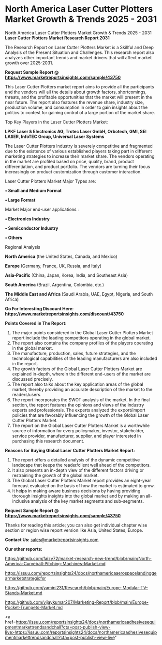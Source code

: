 # North America Laser Cutter Plotters Market Growth & Trends 2025 - 2031
North America Laser Cutter Plotters Market Growth & Trends 2025 - 2031
<strong>Laser Cutter Plotters Market Research Report 2031</strong>

The Research Report on Laser Cutter Plotters Market is a Skillful and Deep Analysis of the Present Situation and Challenges. This research report also analyzes other important trends and market drivers that will affect market growth over 2025-2031.

<strong>Request Sample Report @ <a href=https://www.marketreportsinsights.com/sample/43750>https://www.marketreportsinsights.com/sample/43750</a></strong>

This Laser Cutter Plotters market report aims to provide all the participants and the vendors will all the details about growth factors, shortcomings, threats, and the profitable opportunities that the market will present in the near future. The report also features the revenue share, industry size, production volume, and consumption in order to gain insights about the politics to contest for gaining control of a large portion of the market share.

Top Key Players in the Laser Cutter Plotters Market:

<strong>LPKF Laser & Electronics AG, Trotec Laser GmbH, Orbotech, GMI, SEI LASER, InfoTEC Group, Universal Laser Systems</strong>

The Laser Cutter Plotters Industry is severely competitive and fragmented due to the existence of various established players taking part in different marketing strategies to increase their market share. The vendors operating in the market are profiled based on price, quality, brand, product differentiation, and product portfolio. The vendors are turning their focus increasingly on product customization through customer interaction.

Laser Cutter Plotters Market Major Types are:

<strong>•  Small and Medium Format

•  Large Format</strong>

Market Major end-user applications :

<strong>•  Electronics Industry

•  Semiconductor Industry

•  Others</strong>

Regional Analysis

</u><strong><b>North America</b></strong> (the United States, Canada, and Mexico)

<strong><b>Europe </b></strong>(Germany, France, UK, Russia, and Italy)

<strong><b>Asia-Pacific</b></strong> (China, Japan, Korea, India, and Southeast Asia)

<strong><b>South America</b></strong> (Brazil, Argentina, Colombia, etc.)

<strong><b>The Middle East and Africa</b></strong> (Saudi Arabia, UAE, Egypt, Nigeria, and South Africa)

<strong>Go For Interesting Discount Here: <a href=https://www.marketreportsinsights.com/discount/43750>https://www.marketreportsinsights.com/discount/43750</a></strong>

<strong>Points Covered in The Report:</strong>
<ol>
  <li>The major points considered in the Global Laser Cutter Plotters Market report include the leading competitors operating in the global market.</li>
  <li>The report also contains the company profiles of the players operating in the global market.</li>
  <li>The manufacture, production, sales, future strategies, and the technological capabilities of the leading manufacturers are also included in the report.</li>
  <li>The growth factors of the Global Laser Cutter Plotters Market are explained in-depth, wherein the different end-users of the market are discussed precisely.</li>
  <li>The report also talks about the key application areas of the global market, thereby providing an accurate description of the market to the readers/users.</li>
  <li>The report incorporates the SWOT analysis of the market. In the final section, the report features the opinions and views of the industry experts and professionals. The experts analyzed the export/import policies that are favorably influencing the growth of the Global Laser Cutter Plotters Market.</li>
  <li>The report on the Global Laser Cutter Plotters Market is a worthwhile source of information for every policymaker, investor, stakeholder, service provider, manufacturer, supplier, and player interested in purchasing this research document.</li>
</ol>
<strong>Reasons for Buying Global Laser Cutter Plotters Market Report:</strong>

<ol>
  <li>The report offers a detailed analysis of the dynamic competitive landscape that keeps the reader/client well ahead of the competitors.</li>
  <li>It also presents an in-depth view of the different factors driving or restraining the growth of the global market.</li>
  <li>The Global Laser Cutter Plotters Market report provides an eight-year forecast evaluated on the basis of how the market is estimated to grow.</li>
  <li>It helps in making aware business decisions by having providing thorough insights insights into the global market and by making an all-inclusive analysis of the key market segments and sub-segments.</li>
</ol>
<strong>Request Sample Report @ <a href=https://www.marketreportsinsights.com/sample/43750>https://www.marketreportsinsights.com/sample/43750</a></strong>


Thanks for reading this article; you can also get individual chapter wise section or region wise report version like Asia, United States, Europe.

<strong>Contact Us:</strong>
sales@marketreportsinsights.com

<strong>Our other reports:</strong>

<a href=https://github.com/faizy72/market-research-new-trend/blob/main/North-America-Curveball-Pitching-Machines-Market.md>https://github.com/faizy72/market-research-new-trend/blob/main/North-America-Curveball-Pitching-Machines-Market.md</a>

<a href=https://issuu.com/reportsinsights24/docs/northamericaaerospacelandinggearmarketstrategicfor>https://issuu.com/reportsinsights24/docs/northamericaaerospacelandinggearmarketstrategicfor</a>

<a href=https://github.com/yamini231/Research/blob/main/Europe-Modular-TV-Stands-Market.md>https://github.com/yamini231/Research/blob/main/Europe-Modular-TV-Stands-Market.md</a>

<a href=https://github.com/vijaykumar207/Marketing-Report/blob/main/Europe-Pocket-Trumpets-Market.md>https://github.com/vijaykumar207/Marketing-Report/blob/main/Europe-Pocket-Trumpets-Market.md</a>

<a href=https://issuu.com/reportsinsights24/docs/northamericaadhesivesequipmentmarkettrendsandchall?cta=post-publish-view-live>https://issuu.com/reportsinsights24/docs/northamericaadhesivesequipmentmarkettrendsandchall?cta=post-publish-view-live</a>"
